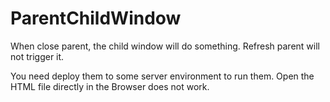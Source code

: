 # ParentChildWindow
When close parent, the child window will do something. Refresh parent will not trigger it.

You need deploy them to some server environment to run them. Open the HTML file directly in the Browser does not work.
